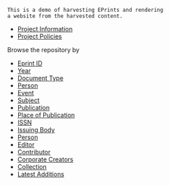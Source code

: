 
```
This is a demo of harvesting EPrints and rendering
a website from the harvested content.
```

+ [Project Information](information.html)
+ [Project Policies](policies.html)

Browse the repository by

+ [Eprint ID](/view/ids/)
+ [Year](/view/year/)
+ [Document Type](/view/types/)
+ [Person](/view/person-az/)
+ [Event](/view/event/)
+ [Subject](/view/subjects/)
+ [Publication](/view/publication/)
+ [Place of Publication](/view/place_of_pub/)
+ [ISSN](/view/issn/)
+ [Issuing Body](/view/issuing_body/)
+ [Person](/view/person/)
+ [Editor](/view/editor/)
+ [Contributor](/view/contributor/)
+ [Corporate Creators](/view/corp_creators/)
+ [Collection](/view/collection/)
+ [Latest Additions](/view/latest/)

